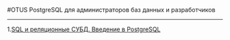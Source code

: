 #OTUS PostgreSQL для администраторов баз данных и разработчиков
___
1.[SQL и реляционные СУБД. Введение в PostgreSQL](https://github.com/flash-cool/otus/blob/main/SQL_and_relational_databases/Homework.md "SQL и реляционные СУБД. Введение в PostgreSQL")
